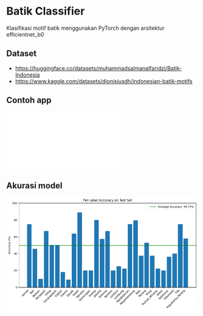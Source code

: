 # Batik Classifier

Klasifikasi motif batik menggunakan PyTorch dengan arsitektur efficientnet_b0

## Dataset
- https://huggingface.co/datasets/muhammadsalmanalfaridzi/Batik-Indonesia
- https://www.kaggle.com/datasets/dionisiusdh/indonesian-batik-motifs

## Contoh app
![screenshot aplikasi](img/app.py)

## Akurasi model
![akurasi model dalam mendeteksi tipe batik](img/accuracy.png)

